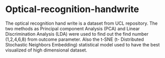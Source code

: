 # Optical-recognition-handwrite
The optical recognition hand write is a dataset from UCL repository. 
The two methods as Principal component Analysis (PCA) and Linear Discrimination Analysis (LDA) were used to find out the find number (1,2,4,6,8) from outcome parameter. 
Also the t-SNE (t- Distributed Stochastic Neighbors Embedding) statistical model used to have the best visualized of high dimensional dataset.
